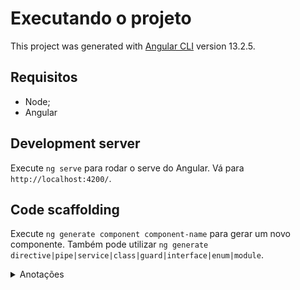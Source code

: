 # Executando o projeto

This project was generated with [Angular CLI](https://github.com/angular/angular-cli) version 13.2.5.

## Requisitos

- Node;
- Angular

## Development server

Execute `ng serve` para rodar o serve do Angular. Vá para `http://localhost:4200/`.

## Code scaffolding

Execute `ng generate component component-name` para gerar um novo componente. Também pode utilizar `ng generate directive|pipe|service|class|guard|interface|enum|module`.

<details>
  <summary>Anotações </summary>
  Basicamente o Angular possui duas formas de trabalhar com formulário e validá-los, são:

- [Template Drive](https://angular.io/guide/forms#building-a-template-driven-form);

  - Todo implementado no template do componente;
  - Necessário o módulo `FormsModule`;
  - É assíncrono;

- Data Driven ou Reactive Forms

  - Lógica fica do lado do componente;
  - Utiliza o `ReactiveFormsModule`;
  - É síncrono,
  - [Artigo Alura](https://www.alura.com.br/artigos/como-aplicar-validacao-formularios-reativos-angular)

- Exemplo de ambos

  [Formulário 1 (Exemplo app cadastro): Formulário Template-Driven](./src/app/cadastro/cadastro.component.html)

  Este é um exemplo de um formulário Template-Driven. Neste tipo de formulário, a lógica é baseada no template, não na classe do componente. Aqui estão alguns pontos-chave:

  - `#f="ngForm"`: Isso cria uma referência local para o formulário.
  - `(ngSubmit)="cadastrar(f)"`: Isso liga o evento de submissão do formulário à função `cadastrar()`, passando o formulário como argumento.
  - `ngModel`: Isso cria uma ligação bidirecional entre o campo do formulário e a propriedade do componente.
  - `required` e `minlength`: São validadores que garantem que o campo é preenchido e tem um comprimento mínimo.

  [Formulário 2 (Exemplo Memoteca app): Formulário Reativo](../memoteca/src/app/componentes/pensamentos/criar-pensamento/criar-pensamento.component.html)

  Este é um exemplo de um formulário Reativo. Neste tipo de formulário, a lógica é baseada na classe do componente. Aqui estão alguns pontos-chave:

  - `[formGroup]="formulario"`: Isso associa o formulário HTML ao FormGroup `formulario` definido na classe do componente.
  - `formControlName="autoria"`: Isso liga o campo de entrada ao FormControl chamado `autoria` dentro do FormGroup.

  Em resumo, os formulários Template-Driven são úteis para cenários simples e os formulários Reativos oferecem mais flexibilidade e são mais adequados para cenários complexos.

### Criando diretivas personalizadas

- `ng g directive directives/nomeDaDiretiva`
  Exemplo de um Validador para data:

```Typescript
  import { Directive } from "@angular/core";
  import {
    AbstractControl,
    NG_VALIDATORS,
    ValidationErrors,
    Validator,
  } from "@angular/forms";

  @Directive({
    selector: "[maiorIdadeValidator]",
    providers: [
      {
        provide: NG_VALIDATORS,
        useExisting: MaiorIdadeDirective,
        multi: true,
      },
    ],
  })
  export class MaiorIdadeDirective implements Validator {
    constructor() {}

    validate(control: AbstractControl): ValidationErrors | null {
      const dataDeNascimento = <string>control.value;
      const ano = new Date(dataDeNascimento).getFullYear();
      const anoNascimento18 = ano + 18;

      const anoAtual = new Date().getFullYear();
      const maiorDeIdade = anoNascimento18 <= anoAtual;

      return maiorDeIdade ? null : { maiorIdadeValidator: true };
    }

    registerOnValidatorChange?(fn: () => void): void {
      throw new Error("Method not implemented.");
    }
  }
```

As diretivas no Angular são classes que adicionam ou modificam um comportamento existente no DOM. Elas funcionam como funções que são chamadas quando o compilador as encontra.

Existem 3 tipos de diretivas:

Diretivas de atributos;
Diretivas Estruturais;
Componentes.
As Diretivas de atributo alteram a aparência e o comportamento dos elementos DOM e componentes, alterando estilos, tornando-os visíveis ou não por meio de uma condição. Alguns exemplos de diretivas são NgClass, NgStyle e NgModel.

As Diretivas estruturais alteram a estrutura do DOM. O nome das diretivas sempre vem com o prefixo asterisco \*. Elas adicionam ou removem elementos DOM, diferente das diretivas de atributos, que alteram a aparência e o comportamento. As diretivas estruturais mais comuns são NgIf, NgFor e NgSwitch.

Componente é uma diretiva com um modelo. Como assim? As diretivas basicamente manipulam o DOM, seja alterando a aparência ou adicionando e removendo elementos do DOM, e o que é feito com um componente é mostrar algo no DOM, portanto, o componente é uma diretiva com um template.

Entenda mais sobre as diretivas presentes no Angular, lendo a documentação.

Agora vou apresentar uma diretiva que irá alterar a cor quando escutar um evento. Veja como a estrutura da classe de uma diretiva é bem parecida com a de um componente.

```typescript
@Directive({
  selector: "[mudandoCor]",
})
export class MudarCorDirective {
  constructor() {}
}
```

Logo que batemos o olho já é possível notar algumas diferenças, como o decorador @Directive com um objeto que possui um selector, onde é passado o nome do selector. O nome é encapsulado por [], isso faz com que a diretiva seja encontrada como atributo no DOM.

```html
<p class="”paragrafo”" mudandoCor>Texto exemplo</p>
```

Caso queira que ele seja aplicado como classe, basta retirar os colchetes e adicionar o prefixo “.”.

```typescript
@Directive({
    selector: '.mudandoCor',
})

```

E para aplicar, é só acrescentar na classe do elemento DOM.

```HTML
<p class=”paragrafo mudandoCor”>Texto exemplo</p>

```

Na classe da diretiva, vou injetar a dependência de ElementRef para que eu tenha acesso ao elemento DOM. Em seguida, vou declarar o método @HostListener, que vai escutar o evento “mouseover” e chamar uma função que vai acessar o elemento e alterar sua cor para “red”, e depois outro método @HostListener que vai ouvir o evento “mouseleave” e alterar para a cor “#EB9B00”.

```Typescript
export class MudarCorDirective {
    // @Input() mudandoCor: any;
    constructor(
        private eleRef: ElementRef
    ) {}
    @HostListener('mouseover') onMouseOver() {
        this.eleRef.nativeElement.style.color = 'red';
    }
    @HostListener('mouseleave') onMouseLeave() {
        this.eleRef.nativeElement.style.color = 'var(--laranja)';
    }
}

```

Assim, quando o mouse estiver sobre o parágrafo, o texto vai ficar na cor vermelha e quando tirar o mouse ficará laranja.

Desse modo, criei uma diretiva de atributos para alterar a aparência de um elemento DOM.
Para saber mais sobre as diretivas veja a documentação do [Angular](https://angular.dev/guide/directives#built-in-attribute-directives)

</details>

